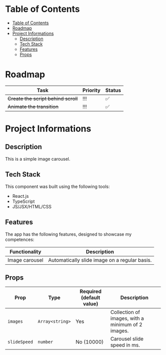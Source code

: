 # Table of Contents

- [Table of Contents](#table-of-contents)
- [Roadmap](#roadmap)
- [Project Informations](#project-informations)
  - [Description](#description)
  - [Tech Stack](#tech-stack)
  - [Features](#features)
  - [Props](#props)

# Roadmap

| Task                                | Priority | Status |
| ----------------------------------- | -------- | ------ |
| ~~Create the script behind scroll~~ | !!!      | ✅     |
| ~~Animate the transition~~          | !!!      | ✅     |

# Project Informations

## Description

This is a simple image carousel.

## Tech Stack

This component was built using the following tools:

- React.js
- TypeScript
- JS/JSX/HTML/CSS

## Features

The app has the following features, designed to showcase my competences:

| Functionality  | Description                                   |
| -------------- | --------------------------------------------- |
| Image carousel | Automatically slide image on a regular basis. |

## Props

| Prop         | Type            | Required (default value) | Description                                       |
| ------------ | --------------- | ------------------------ | ------------------------------------------------- |
| `images`     | `Array<string>` | Yes                      | Collection of images, with a minimum of 2 images. |
| `slideSpeed` | `number`        | No (10000)               | Carousel slide speed in ms.                       |
